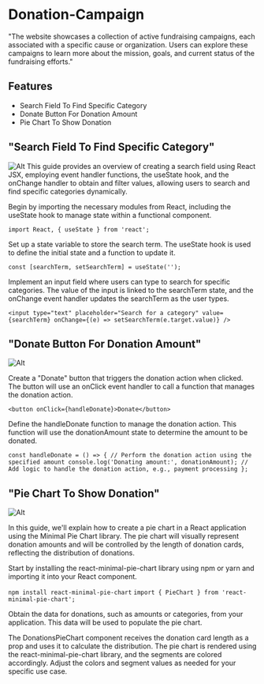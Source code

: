 
# Donation-Campaign

"The website showcases a collection of active fundraising campaigns, each associated with a specific cause or organization. Users can explore these campaigns to learn more about the mission, goals, and current status of the fundraising efforts."


## Features

- Search Field To Find Specific Category
- Donate Button For Donation Amount
- Pie Chart To Show Donation


## "Search Field To Find Specific Category"

![Alt](https://i.ibb.co/TvTjv85/searchfield.jpg)
This guide provides an overview of creating a search field using React JSX, employing event handler functions, the useState hook, and the onChange handler to obtain and filter values, allowing users to search and find specific categories dynamically.

Begin by importing the necessary modules from React, including the useState hook to manage state within a functional component.

`import React, { useState } from 'react';`

Set up a state variable to store the search term. The useState hook is used to define the initial state and a function to update it.

`const [searchTerm, setSearchTerm] = useState('');
`

Implement an input field where users can type to search for specific categories. The value of the input is linked to the searchTerm state, and the onChange event handler updates the searchTerm as the user types.

`<input
  type="text"
  placeholder="Search for a category"
  value={searchTerm}
  onChange={(e) => setSearchTerm(e.target.value)}
/>`


## "Donate Button For Donation Amount"

![Alt](https://i.ibb.co/v1z8Ly1/donatebtn.jpg)

Create a "Donate" button that triggers the donation action when clicked. The button will use an onClick event handler to call a function that manages the donation action.

`<button onClick={handleDonate}>Donate</button>
`

Define the handleDonate function to manage the donation action. This function will use the donationAmount state to determine the amount to be donated.

`const handleDonate = () => {
  // Perform the donation action using the specified amount
  console.log('Donating amount:', donationAmount);
  // Add logic to handle the donation action, e.g., payment processing
};`
## "Pie Chart To Show Donation"

![Alt](https://i.ibb.co/jGP2hNJ/piechart.jpg)

In this guide, we'll explain how to create a pie chart in a React application using the Minimal Pie Chart library. The pie chart will visually represent donation amounts and will be controlled by the length of donation cards, reflecting the distribution of donations.

Start by installing the react-minimal-pie-chart library using npm or yarn and importing it into your React component.

`npm install react-minimal-pie-chart`
`import { PieChart } from 'react-minimal-pie-chart';`

Obtain the data for donations, such as amounts or categories, from your application. This data will be used to populate the pie chart.

The DonationsPieChart component receives the donation card length as a prop and uses it to calculate the distribution. The pie chart is rendered using the react-minimal-pie-chart library, and the segments are colored accordingly. Adjust the colors and segment values as needed for your specific use case.